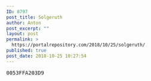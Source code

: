 ```yaml
---
ID: 8797
post_title: Solgeruth
author: Anton
post_excerpt: ""
layout: post
permalink: >
  https://portalrepository.com/2018/10/25/solgeruth/
published: true
post_date: 2018-10-25 10:27:54
---
```

<pre>0053FFA203D9</pre>